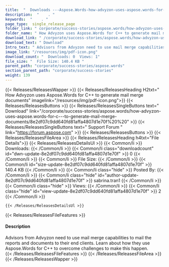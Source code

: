 ```yaml
---
title:  "  Downloads ---Aspose.Words-how-advyzon-uses-aspose.words-for-c++-to-generate-mail-merge-documents . " 
description:  "    . " 
keywords:  "    . " 
page_type:  single_release_page
folder_link: " corporate/success-stories/aspose.words/how-advyzon-uses-aspose.words-for-c---to-generate-mail-merge-documents/"
folder_name: " How Advyzon uses Aspose.Words for C++ to generate mail merge documents"
download_link: " /corporate/success-stories/aspose.words/how-advyzon-uses-aspose.words-for-c---to-generate-mail-merge-documents/8e2df07c9dd640fd81affa4807d1e70f"
download_text: " Download"
Intro_text: " Advisors from Advyzon need to use mail merge capabilities to mail the reports an..."
image_link: "/resources/img/pdf-icon.png"
download_count: "  Downloads: 0  Views: 1"
file_size: "  File Size: 140.4 KB "
parent_path: "corporate/success-stories/aspose.words"
section_parent_path: "corporate/success-stories"
weight: 139
---
```


{{< Releases/ReleasesWapper >}}
  {{< Releases/ReleasesHeading H2txt=" How Advyzon uses Aspose.Words for C++ to generate mail merge documents" imagelink="/resources/img/pdf-icon.png">}}
  {{< Releases/ReleasesButtons >}}
    {{< Releases/ReleasesSingleButtons text=" Download" link="/corporate/success-stories/aspose.words/how-advyzon-uses-aspose.words-for-c---to-generate-mail-merge-documents/8e2df07c9dd640fd81affa4807d1e70f%20%20" >}}
    {{< Releases/ReleasesSingleButtons text=" Support Forum " link="https://forum.aspose.com" >}}
  {{< Releases/ReleasesButtons >}}
  {{< Releases/ReleasesFileArea >}}
    {{< Releases/ReleasesHeading h4txt="File Details">}}
    {{< Releases/ReleasesDetailsUl >}}
            {{< Common/li  >}} Downloads: {{< /Common/li >}} 
      {{< Common/li class="downloadcount" id="dwn-update-8e2df07c9dd640fd81affa4807d1e70f" >}} 0 {{< /Common/li >}} 
      {{< Common/li  >}} File Size: {{< /Common/li >}} 
      {{< Common/li id="size-update-8e2df07c9dd640fd81affa4807d1e70f" >}} 140.4 KB {{< /Common/li >}} 
      {{< Common/li  class="hide" >}} Posted By: {{< /Common/li >}} 
      {{< Common/li class="hide" id="author-update-8e2df07c9dd640fd81affa4807d1e70f" >}} sabrina.tran1 {{< /Common/li >}} 
      {{< Common/li class="hide"  >}} Views: {{< /Common/li >}} 
      {{< Common/li class="hide" id="view-update-8e2df07c9dd640fd81affa4807d1e70f" >}} 2 {{< /Common/li >}} 

    {{< /Releases/ReleasesDetailsUl >}}

  {{< Releases/ReleasesFileFeatures >}}
      <h4>Description</h4><div class="HTMLDescription">Advisors from Advyzon need to use mail merge capabilities to mail the reports and documents to their end clients. Learn about how they use Aspose.Words for C++ to overcome challenges to make this happen.</div>
  {{< /Releases/ReleasesFileFeatures >}}
 {{< /Releases/ReleasesFileArea >}}
{{< /Releases/ReleasesWapper >}}


